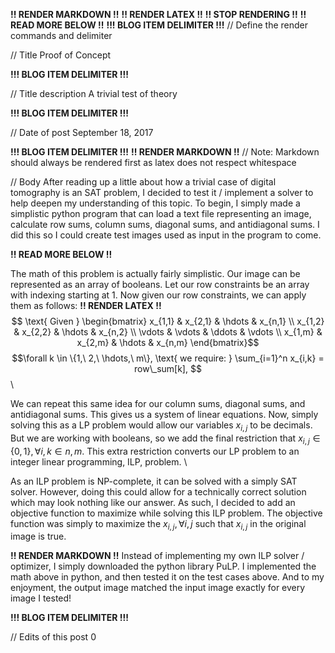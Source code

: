 **!! RENDER MARKDOWN !!**
**!! RENDER LATEX !!**
**!! STOP RENDERING !!**
**!! READ MORE BELOW !!**
**!!! BLOG ITEM DELIMITER !!!**
// Define the render commands and delimiter

// Title
Proof of Concept

**!!! BLOG ITEM DELIMITER !!!**

// Title description
A trivial test of theory

**!!! BLOG ITEM DELIMITER !!!**

// Date of post 
September 18, 2017

**!!! BLOG ITEM DELIMITER !!!**
**!! RENDER MARKDOWN !!**
// Note: Markdown should always be rendered first as latex does not respect whitespace

// Body
After reading up a little about how a trivial case of digital tomography is an SAT problem, I decided to test it / implement a solver to help deepen my understanding of this topic. To begin, I simply made a simplistic python program that can load a text file representing an image, calculate row sums, column sums, diagonal sums, and antidiagonal sums. I did this so I could create test images used as input in the program to come.

**!! READ MORE BELOW !!**

The math of this problem is actually fairly simplistic. Our image can be represented as an array of booleans. Let our row constraints be an array with indexing starting at 1. Now given our row constraints, we can apply them as follows:
**!! RENDER LATEX !!**
$$ \text{ Given } \begin{bmatrix} x_{1,1} & x_{2,1} & \hdots & x_{n,1} \\ x_{1,2} & x_{2,2} & \hdots & x_{n,2} \\ \vdots & \vdots & \ddots & \vdots \\ x_{1,m} & x_{2,m} & \hdots & x_{n,m} \end{bmatrix}$$
$$\forall k \in \{1,\ 2,\ \hdots,\ m\}, \text{ we require: } \sum_{i=1}^n x_{i,k} = row\_sum[k],  $$ \\

We can repeat this same idea for our column sums, diagonal sums, and antidiagonal sums. This gives us a system of linear equations. Now, simply solving this as a LP problem would allow our variables $x_{i,j}$ to be decimals. But we are working with booleans, so we add the final restriction that $x_{i,j} \in \{0,1\}, \forall i,k \in n,m$. This extra restriction converts our LP problem to an integer linear programming, ILP, problem. \\

As an ILP problem is NP-complete, it can be solved with a simply SAT solver. However, doing this could allow for a technically correct solution which may look nothing like our answer. As such, I decided to add an objective function to maximize while solving this ILP problem. The objective function was simply to maximize the $x_{i,j}, \forall i,j$ such that $x_{i,j}$ in the original image is true.

**!! RENDER MARKDOWN !!**
Instead of implementing my own ILP solver / optimizer, I simply downloaded the python library PuLP. I implemented the math above in python, and then tested it on the test cases above. And to my enjoyment, the output image matched the input image exactly for every image I tested!

**!!! BLOG ITEM DELIMITER !!!**

// Edits of this post
0
